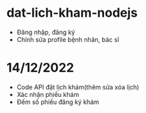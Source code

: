 # dat-lich-kham-nodejs
- Đăng nhập, đăng ký
- Chỉnh sửa profile bệnh nhân, bác sĩ

# 14/12/2022
- Code API đặt lịch khám(thêm sửa xóa lịch)
- Xác nhận phiếu khám
- Đếm số phiếu đăng ký khám
